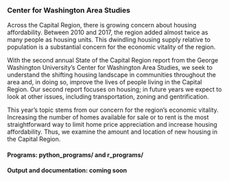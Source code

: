 ### Center for Washington Area Studies 
Across the Capital Region, there is growing concern about housing affordability.  Between 2010 and 2017, the region added almost twice as many people as housing units.  This dwindling housing supply relative to population is a substantial concern for the economic vitality of the region.

With the second annual State of the Capital Region report from the George Washington University’s Center for Washington Area Studies, we seek to understand the shifting housing landscape in communities throughout the area and, in doing so, improve the lives of people living in the Capital Region. Our second report focuses on housing; in future years we expect to look at other issues, including transportation, zoning and gentrification.  

This year’s topic stems from our concern for the region’s economic vitality. Increasing the number of homes available for sale or to rent is the most straightforward way to limit home price appreciation and increase housing affordability. Thus, we examine the amount and location of new housing in the Capital Region.  

#### Programs: python_programs/ and r_programs/
#### Output and documentation: coming soon
